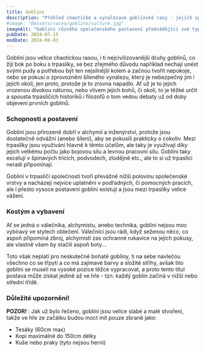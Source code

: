 ```yaml
---
title: Goblini
description: "Přehled chaotické a vynalézavé goblinské rasy - jejich společenské postavení u trpaslíků, schopnosti v alchymii a technice a omezení ve vybavení"
#image: "@assets/races/goblins/culture.jpg"
imageAlt: "Goblini různého společenského postavení předvádějící své typické oblečení a vynálezy"
pubDate: 2024-07-15
modDate: 2024-08-03
---
```

Goblini jsou velice chaotickou rasou, i ti nejcivilizovanější druhy goblinů, co žijí bok po boku s trpaslíky, se bez zřejmého důvodu například nechají unést svými pudy a potřebou být ten nejsilnější kolem a začnou tvořit nepokoje, nebo se pokusí o zprovoznění šíleného vynálezu, který je nebezpečný jim i jejich okolí, jen proto, protože je to zrovna napadlo. Ať už je to jejich vrozenou divokou náturou, nebo vlivem jejich bohů, či okolí, to je těžké určit a spousta trpasličích historiků i filozofů o tom vedou debaty už od doby objevení prvních goblinů.

### Schopnosti a postavení

Goblini jsou přirozeně dobří v alchymii a inženýrství, protože jsou dostatečně odvážní (anebo šílení), aby se pokusili prakticky o cokoliv. Mezi trpaslíky jsou využívání hlavně k těmto účelům, ale taky je využívají díky jejich velkému počtu jako bojovou sílu a levnou pracovní sílu. Goblini taky excelují v špinavých tricích, podvodech, zlodějně etc., ale to si už trpaslíci neradi připomínají.

Goblini v trpasličí společnosti tvoří převážně nižší polovinu společenské vrstvy a nacházejí nejvíce uplatnění v podřadných, či pomocných pracích, ale i přesto vysoce postavení goblini existují a jsou mezi trpaslíky velice vážení.

### Kostým a vybavení

Ať se jedná o válečníka, alchymistu, anebo technika, goblini nejsou moc vybíravý ve stylech oblečení. Válečníci jsou rádi, když seženou něco, co aspoň připomíná zbroj, alchymisti zas ochranné rukavice na jejich pokusy, ale vlastně všem by stačili aspoň boty...

Toto však neplatí pro neskutečně bohaté gobliny, ti na sebe navlečou všechno co se třpytí a co má zajímavé barvy a složité střihy, avšak tito goblini se museli na vysoké pozice těžce vypracovat, a proto tento titul postava může získat jedině až ve hře - tzn. každý goblin začíná v nižší nebo střední třídě.

### Důležité upozornění!

**POZOR!** : Jak už bylo řečeno, goblini jsou velice slabé a malé stvoření, takže ve hře ze začátku budou moct mít pouze zbraně jako:

- Tesáky (60cm max)
- Kopí maximálně do 150cm délky
- Kuše nebo praky (tyto nejsou herní)
